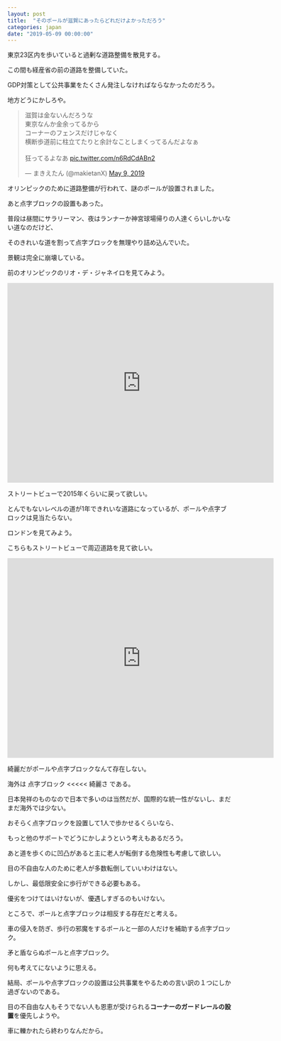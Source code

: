 ```yaml
---
layout: post
title:  "そのポールが滋賀にあったらどれだけよかっただろう"
categories: japan
date: "2019-05-09 00:00:00"
---
```


東京23区内を歩いていると過剰な道路整備を散見する。

この間も経産省の前の道路を整備していた。

GDP対策として公共事業をたくさん発注しなければならなかったのだろう。

地方どうにかしろや。

<blockquote class="twitter-tweet" data-partner="tweetdeck"><p lang="ja" dir="ltr">滋賀は金ないんだろうな<br>東京なんか金余ってるから<br>コーナーのフェンスだけじゃなく<br>横断歩道前に柱立てたりと余計なことしまくってるんだよなぁ<br><br>狂ってるよなあ <a href="https://t.co/n6RdCdABn2">pic.twitter.com/n6RdCdABn2</a></p>&mdash; まきえたん (@makietanX) <a href="https://twitter.com/makietanX/status/1126466820313976837?ref_src=twsrc%5Etfw">May 9, 2019</a></blockquote>

オリンピックのために道路整備が行われて、謎のポールが設置されました。

あと点字ブロックの設置もあった。

普段は昼間にサラリーマン、夜はランナーか神宮球場帰りの人達くらいしかいない道なのだけど、

そのきれいな道を割って点字ブロックを無理やり詰め込んでいた。

景観は完全に崩壊している。

前のオリンピックのリオ・デ・ジャネイロを見てみよう。

<iframe src="https://www.google.com/maps/embed?pb=!1m18!1m12!1m3!1d7340.957944500618!2d-43.38943907547045!3d-22.97352076651969!2m3!1f0!2f0!3f0!3m2!1i1024!2i768!4f13.1!3m3!1m2!1s0x9bdbe640257ec9%3A0x1513e478dedde462!2z44Oq44Kq44O744Kq44Oq44Oz44OU44OD44Kv44O744Ki44Oq44O844OK!5e0!3m2!1sja!2sjp!4v1558420158877!5m2!1sja!2sjp" width="600" height="450" frameborder="0" style="border:0" allowfullscreen></iframe>

ストリートビューで2015年くらいに戻って欲しい。

とんでもないレベルの道が1年できれいな道路になっているが、ポールや点字ブロックは見当たらない。

ロンドンを見てみよう。

こちらもストリートビューで周辺道路を見て欲しい。

<iframe src="https://www.google.com/maps/embed?pb=!1m18!1m12!1m3!1d4963.193460908877!2d-0.009201231449907255!3d51.53895602515315!2m3!1f0!2f0!3f0!3m2!1i1024!2i768!4f13.1!3m3!1m2!1s0x48761d6975e8b559%3A0xe7fca44605b6ce94!2z44Kq44Oq44Oz44OU44OD44Kv44K544K_44K444Ki44Og!5e0!3m2!1sja!2sjp!4v1558420363792!5m2!1sja!2sjp" width="600" height="450" frameborder="0" style="border:0" allowfullscreen></iframe>

綺麗だがポールや点字ブロックなんて存在しない。

海外は 点字ブロック <<<<< 綺麗さ である。

日本発祥のものなので日本で多いのは当然だが、国際的な統一性がないし、まだまだ海外では少ない。

おそらく点字ブロックを設置して1人で歩かせるくらいなら、

もっと他のサポートでどうにかしようという考えもあるだろう。

あと道を歩くのに凹凸があると主に老人が転倒する危険性も考慮して欲しい。

目の不自由な人のために老人が多数転倒していいわけはない。

しかし、最低限安全に歩行ができる必要もある。

優劣をつけてはいけないが、優遇しすぎるのもいけない。

ところで、ポールと点字ブロックは相反する存在だと考える。

車の侵入を防ぎ、歩行の邪魔をするポールと一部の人だけを補助する点字ブロック。

矛と盾ならぬポールと点字ブロック。

何も考えてにないように思える。

結局、ポールや点字ブロックの設置は公共事業をやるための言い訳の１つにしか過ぎないのである。

目の不自由な人もそうでない人も恩恵が受けられる**コーナーのガードレールの設置**を優先しようや。

車に轢かれたら終わりなんだから。